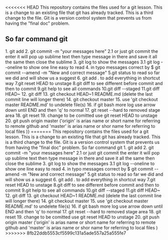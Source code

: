 <<<<<<< HEAD
 This repository contains the files used for a git lesson. 
 This is a change to an existing file that git has already tracked. 
 This is a third change to the file. 
 Git is a version control system that prevents us from having the "final doc" problem. 
 <h2>So far command git</h2>
	1. git add <filename>
 	2. git commit -m "your messages here"
 		2.1 or just git commit the enter it will pop up sublime text then type message in there and save it all the same then close the sublime 
 	3. git log  to show the messages
 		3.1 git log --oneline to show one line  easy to read
 	4. in typo messages correct by $ git commit --amend -m "New and correct message"
 	5.git status to read so far we did and will show us a suggest
	6. git add .  to add everything in shortcut way
	7.git reset HEAD <file> to unstage
	8.git diff to see different before commit and then to commit 
	9.git help to see all commands
	10.git diff --staged
	11.git diff HEAD~<fill number stage behind like '4' and print stage all the way to 1 >
	12. git diff <commit hash>
	13. git checkout HEAD~1 README.md (delete the last commit line will longer there)
	14. git checkout master
	15. use 'git checkout master README.md' to undelete file(s)
	16. if git bash more log use arrow down until END and then 'q' to normal
	17.  git reset --hard  to removed stage area
	18. git reset <hash> <file name>
	19. change to be comitted use git reset HEAD <file> to unstage
	20. git push origin master ('origin' is arias name or short name for referring to remote  github  and 'master' is arias name or shor name for referring to local files )}
=======
 This repository contains the files used for a git lesson.
 This is a change to an existing file that git has already tracked.
 This is a third change to the file.
 Git is a version control system that prevents us from having the "final doc" problem.
 So far command git 
      1. git add <filename>
 					2. git commit -m "your messages here"
 					2.1 or just git commit the enter it will pop up sublime text then type message in there and save it all the same then close the sublime 
 					3. git log  to show the messages
 					3.1 git log --oneline to show one line  easy to read
 					4. in typo messages correct by 
 						$ git commit --amend -m "New and correct message"
 					5.git status to read so far we did and will show us a suggest
 					6. git add .  to add everything in shortcut way
 					7.git reset HEAD <file> to unstage
 					8.git diff to see different before commit and then to commit 
 					9.git help to see all commands
 					10.git diff --staged
 					11.git diff HEAD~<fill number stage behind like '4' and print stage all the way to 1 >
 					12. git diff <commit hash>
 					13. git checkout HEAD~1 README.md (delete the last commit line will longer there)   
 					14. git checkout master
 					15. use 'git checkout master README.md' to undelete file(s)
 					16. if git bash more log use arrow down until END and then 'q' to normal 
 					17.  git reset --hard  to removed stage area 
 					18. git reset <hash> <file name>
 					19. change to be comitted use git reset HEAD <file> to unstage
 					20. git push origin master ('origin' is arias name or short name for referring to remote  github  and 'master' is arias name or shor name for referring to local files )
>>>>>>> 8fb22ddb5553cf5599c131a5ade557a25a555fe7
